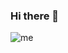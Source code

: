 ### Hi there 👋
![me](https://github.com/GaryMontoya/GaryMontoya/assets/151394307/b73e1194-4130-44fd-8e70-bca16d640b1b)
<!--
**GaryMontoya/GaryMontoya** is a ✨ _special_ ✨ repository because its `README.md` (this file) appears on your GitHub profile.

Here are some ideas to get you started:

- 🔭 I’m currently working on ...
- 🌱 I’m currently learning ...
- 👯 I’m looking to collaborate on ...
- 🤔 I’m looking for help with ...
- 💬 Ask me about ...
- 📫 How to reach me: ...
- 😄 Pronouns: ...
- ⚡ Fun fact: ...
-->
